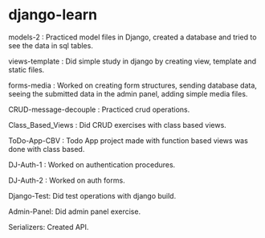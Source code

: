 # django-learn

models-2 : 
Practiced model files in Django, created a database and tried to see the data in sql tables.

views-template :
Did simple study in django by creating view, template and static files.

forms-media : 
Worked on creating form structures, sending database data, seeing the submitted data in the admin panel, adding simple media files.

CRUD-message-decouple : 
Practiced crud operations.

Class_Based_Views : 
Did CRUD exercises with class based views.

ToDo-App-CBV : 
Todo App project made with function based views was done with class based.

DJ-Auth-1 :
Worked on authentication procedures.

DJ-Auth-2 :
Worked on auth forms.

Django-Test:
Did test operations with django build.

Admin-Panel:
Did admin panel exercise.

Serializers:
Created API.
